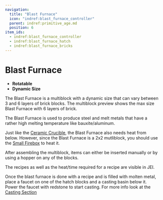 ```yaml
---
navigation:
  title: "Blast Furnace"
  icon: "indref:blast_furnace_controller"
  parent: indref:primitive_age.md
  position: 6
item_ids:
  - indref:blast_furnace_controller
  - indref:blast_furnace_hatch
  - indref:blast_furnace_bricks
---
```


# Blast Furnace

<GameScene zoom="3" interactive={true} fullWidth={true}>
    <MultiblockShape multiblock="indref:blast_furnace"> </MultiblockShape>
</GameScene>

- **Rotatable**
- **Dynamic Size**

The Blast Furnace is a multiblock with a dynamic size that can vary between 3 and 6 layers of brick blocks.
The multiblock preview shows the max size Blast Furnace with 6 layers of brick.

The Blast Furnace is used to produce steel and melt metals that have a rather high melting temperature like bauxite/aluminum.

Just like the <ItemImage id="indref:ceramic_crucible_controller" scale="0.6" /> [Ceramic Crucible](./crucible.md), the Blast Furnace also needs heat from below.
However, since the Blast Furnace is a 2x2 mutliblock, you should use the [Small Firebox](./firebox.md#small-firebox) to heat it.

After assembling the multiblock, items can either be inserted manually or by using a hopper on any of the blocks.

The recipes as well as the heat/time required for a recipe are visible in JEI.

Once the blast furnace is done with a recipe and is filled with molten metal, place a faucet on one of the hatch blocks and a casting basin below it.
Power the faucet with redstone to start casting. For more info look at the [Casting Section](./casting.md)
